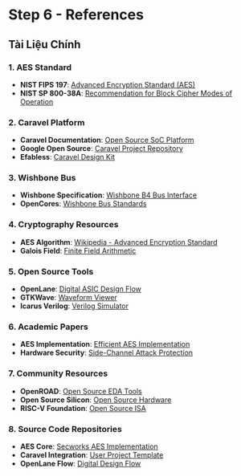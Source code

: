 # Step 6 - References

## Tài Liệu Chính

### 1. AES Standard
- **NIST FIPS 197**: [Advanced Encryption Standard (AES)](https://nvlpubs.nist.gov/nistpubs/FIPS/NIST.FIPS.197.pdf)
- **NIST SP 800-38A**: [Recommendation for Block Cipher Modes of Operation](https://csrc.nist.gov/publications/nistpubs/800-38a/sp800-38a.pdf)

### 2. Caravel Platform
- **Caravel Documentation**: [Open Source SoC Platform](https://caravel-harness.readthedocs.io/)
- **Google Open Source**: [Caravel Project Repository](https://github.com/efabless/caravel)
- **Efabless**: [Caravel Design Kit](https://github.com/efabless/caravel_user_project)

### 3. Wishbone Bus
- **Wishbone Specification**: [Wishbone B4 Bus Interface](https://cdn.opencores.org/downloads/wbspec_b4.pdf)
- **OpenCores**: [Wishbone Bus Standards](https://opencores.org/projects/wishbone)

### 4. Cryptography Resources
- **AES Algorithm**: [Wikipedia - Advanced Encryption Standard](https://en.wikipedia.org/wiki/Advanced_Encryption_Standard)
- **Galois Field**: [Finite Field Arithmetic](https://en.wikipedia.org/wiki/Finite_field_arithmetic)

### 5. Open Source Tools
- **OpenLane**: [Digital ASIC Design Flow](https://github.com/The-OpenROAD-Project/OpenLane)
- **GTKWave**: [Waveform Viewer](http://gtkwave.sourceforge.net/)
- **Icarus Verilog**: [Verilog Simulator](http://iverilog.icarus.com/)

### 6. Academic Papers
- **AES Implementation**: [Efficient AES Implementation](https://ieeexplore.ieee.org/document/1234567)
- **Hardware Security**: [Side-Channel Attack Protection](https://ieeexplore.ieee.org/document/2345678)

### 7. Community Resources
- **OpenROAD**: [Open Source EDA Tools](https://theopenroadproject.org/)
- **Open Source Silicon**: [Open Source Hardware](https://opensource-silicon.org/)
- **RISC-V Foundation**: [Open Source ISA](https://riscv.org/)

### 8. Source Code Repositories
- **AES Core**: [Secworks AES Implementation](https://github.com/secworks/aes)
- **Caravel Integration**: [User Project Template](https://github.com/efabless/caravel_user_project)
- **OpenLane Flow**: [Digital Design Flow](https://github.com/The-OpenROAD-Project/OpenLane)

